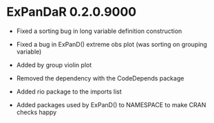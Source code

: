 # ExPanDaR 0.2.0.9000

* Fixed a sorting bug in long variable definition construction

* Fixed a bug in ExPanD() extreme obs plot (was sorting on grouping variable)

* Added by group violin plot

* Removed the dependency with the CodeDepends package

* Added rio package to the imports list

* Added packages used by ExPanD() to NAMESPACE to make CRAN checks happy


